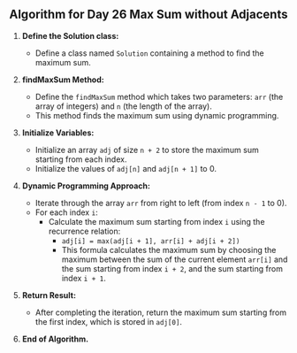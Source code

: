## Algorithm for Day 26 **Max Sum without Adjacents**

1. **Define the Solution class:**
   - Define a class named `Solution` containing a method to find the maximum sum.

2. **findMaxSum Method:**
   - Define the `findMaxSum` method which takes two parameters: `arr` (the array of integers) and `n` (the length of the array).
   - This method finds the maximum sum using dynamic programming.

3. **Initialize Variables:**
   - Initialize an array `adj` of size `n + 2` to store the maximum sum starting from each index.
   - Initialize the values of `adj[n]` and `adj[n + 1]` to 0.

4. **Dynamic Programming Approach:**
   - Iterate through the array `arr` from right to left (from index `n - 1` to 0).
   - For each index `i`:
     - Calculate the maximum sum starting from index `i` using the recurrence relation:
       - `adj[i] = max(adj[i + 1], arr[i] + adj[i + 2])`
       - This formula calculates the maximum sum by choosing the maximum between the sum of the current element `arr[i]` and the sum starting from index `i + 2`, and the sum starting from index `i + 1`.

5. **Return Result:**
   - After completing the iteration, return the maximum sum starting from the first index, which is stored in `adj[0]`.

6. **End of Algorithm.**

